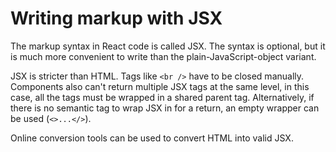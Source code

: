 # Writing markup with JSX

The markup syntax in React code is called JSX. The syntax is optional, but it is much more convenient to write than the plain-JavaScript-object variant.

JSX is stricter than HTML. Tags like `<br />` have to be closed manually. Components also can't return multiple JSX tags at the same level, in this case, all the tags must be wrapped in a shared parent tag. Alternatively, if there is no semantic tag to wrap JSX in for a return, an empty wrapper can be used (`<>...</>`).

Online conversion tools can be used to convert HTML into valid JSX.
